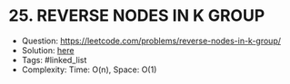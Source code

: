 # 25. REVERSE NODES IN K GROUP

* Question: https://leetcode.com/problems/reverse-nodes-in-k-group/ 
* Solution: [here](Solution.java) 
* Tags: #linked_list
* Complexity: Time: O(n), Space: O(1)
